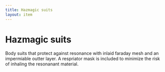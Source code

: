 ```yaml
---
title: Hazmagic suits
layout: item
---
```


# Hazmagic suits
Body suits that protect against resonance with inlaid faraday mesh and an impermiable outter layer. A respriator mask is included to minimize the risk of inhaling the resonanant material.